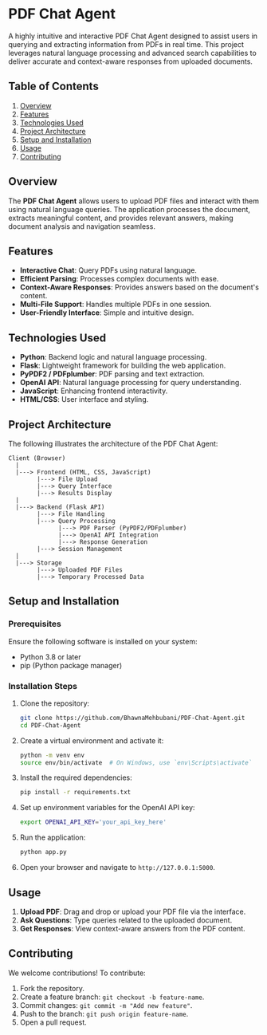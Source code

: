 # PDF Chat Agent

A highly intuitive and interactive PDF Chat Agent designed to assist users in querying and extracting information from PDFs in real time. This project leverages natural language processing and advanced search capabilities to deliver accurate and context-aware responses from uploaded documents.


## Table of Contents

1. [Overview](#overview)
2. [Features](#features)
3. [Technologies Used](#technologies-used)
4. [Project Architecture](#project-architecture)
5. [Setup and Installation](#setup-and-installation)
6. [Usage](#usage)
7. [Contributing](#contributing)



## Overview

The **PDF Chat Agent** allows users to upload PDF files and interact with them using natural language queries. The application processes the document, extracts meaningful content, and provides relevant answers, making document analysis and navigation seamless.



## Features

- **Interactive Chat**: Query PDFs using natural language.
- **Efficient Parsing**: Processes complex documents with ease.
- **Context-Aware Responses**: Provides answers based on the document's content.
- **Multi-File Support**: Handles multiple PDFs in one session.
- **User-Friendly Interface**: Simple and intuitive design.



## Technologies Used

- **Python**: Backend logic and natural language processing.
- **Flask**: Lightweight framework for building the web application.
- **PyPDF2 / PDFplumber**: PDF parsing and text extraction.
- **OpenAI API**: Natural language processing for query understanding.
- **JavaScript**: Enhancing frontend interactivity.
- **HTML/CSS**: User interface and styling.



## Project Architecture

The following illustrates the architecture of the PDF Chat Agent:

```plaintext
Client (Browser)
  |
  |---> Frontend (HTML, CSS, JavaScript)
        |---> File Upload
        |---> Query Interface
        |---> Results Display
  |
  |---> Backend (Flask API)
        |---> File Handling
        |---> Query Processing
              |---> PDF Parser (PyPDF2/PDFplumber)
              |---> OpenAI API Integration
              |---> Response Generation
        |---> Session Management
  |
  |---> Storage
        |---> Uploaded PDF Files
        |---> Temporary Processed Data
```



## Setup and Installation

### Prerequisites

Ensure the following software is installed on your system:
- Python 3.8 or later
- pip (Python package manager)

### Installation Steps

1. Clone the repository:
   ```bash
   git clone https://github.com/BhawnaMehbubani/PDF-Chat-Agent.git
   cd PDF-Chat-Agent
   ```

2. Create a virtual environment and activate it:
   ```bash
   python -m venv env
   source env/bin/activate  # On Windows, use `env\Scripts\activate`
   ```

3. Install the required dependencies:
   ```bash
   pip install -r requirements.txt
   ```

4. Set up environment variables for the OpenAI API key:
   ```bash
   export OPENAI_API_KEY='your_api_key_here'
   ```

5. Run the application:
   ```bash
   python app.py
   ```

6. Open your browser and navigate to `http://127.0.0.1:5000`.



## Usage

1. **Upload PDF**: Drag and drop or upload your PDF file via the interface.
2. **Ask Questions**: Type queries related to the uploaded document.
3. **Get Responses**: View context-aware answers from the PDF content.



## Contributing

We welcome contributions! To contribute:

1. Fork the repository.
2. Create a feature branch: `git checkout -b feature-name`.
3. Commit changes: `git commit -m "Add new feature"`.
4. Push to the branch: `git push origin feature-name`.
5. Open a pull request.

